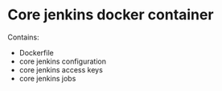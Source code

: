 # Core jenkins docker container

Contains:

- Dockerfile
- core jenkins configuration
- core jenkins access keys
- core jenkins jobs